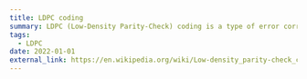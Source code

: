 ```yaml
---
title: LDPC coding
summary: LDPC (Low-Density Parity-Check) coding is a type of error correction code that uses sparse matrices to correct errors that may occur during data transmission. This coding offers excellent error correction performance and is widely used in various fields, including wireless communication and digital broadcasting.
tags:
  - LDPC
date: 2022-01-01
external_link: https://en.wikipedia.org/wiki/Low-density_parity-check_code
---
```

